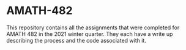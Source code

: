 # AMATH-482

This repository contains all the assignments that were completed for AMATH 482 in the 2021 winter quarter.
They each have a write up describing the process and the code associated with it.

